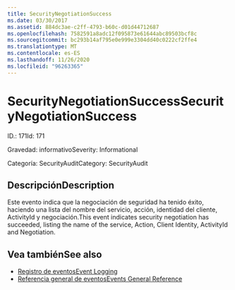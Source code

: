 ```yaml
---
title: SecurityNegotiationSuccess
ms.date: 03/30/2017
ms.assetid: 884dc3ae-c2ff-4793-b60c-d01d44712687
ms.openlocfilehash: 7582591a8adc12f095873e61644abc89503bcf8c
ms.sourcegitcommit: bc293b14af795e0e999e3304dd40c0222cf2ffe4
ms.translationtype: MT
ms.contentlocale: es-ES
ms.lasthandoff: 11/26/2020
ms.locfileid: "96263365"
---
```

# <a name="securitynegotiationsuccess"></a><span data-ttu-id="44130-102">SecurityNegotiationSuccess</span><span class="sxs-lookup"><span data-stu-id="44130-102">SecurityNegotiationSuccess</span></span>

<span data-ttu-id="44130-103">ID.: 171</span><span class="sxs-lookup"><span data-stu-id="44130-103">Id: 171</span></span>  
  
 <span data-ttu-id="44130-104">Gravedad: informativo</span><span class="sxs-lookup"><span data-stu-id="44130-104">Severity: Informational</span></span>  
  
 <span data-ttu-id="44130-105">Categoría: SecurityAudit</span><span class="sxs-lookup"><span data-stu-id="44130-105">Category: SecurityAudit</span></span>  
  
## <a name="description"></a><span data-ttu-id="44130-106">Descripción</span><span class="sxs-lookup"><span data-stu-id="44130-106">Description</span></span>  

 <span data-ttu-id="44130-107">Este evento indica que la negociación de seguridad ha tenido éxito, haciendo una lista del nombre del servicio, acción, identidad del cliente, ActivityId y negociación.</span><span class="sxs-lookup"><span data-stu-id="44130-107">This event indicates security negotiation has succeeded, listing the name of the service, Action, Client Identity, ActivityId and Negotiation.</span></span>  
  
## <a name="see-also"></a><span data-ttu-id="44130-108">Vea también</span><span class="sxs-lookup"><span data-stu-id="44130-108">See also</span></span>

- [<span data-ttu-id="44130-109">Registro de eventos</span><span class="sxs-lookup"><span data-stu-id="44130-109">Event Logging</span></span>](index.md)
- [<span data-ttu-id="44130-110">Referencia general de eventos</span><span class="sxs-lookup"><span data-stu-id="44130-110">Events General Reference</span></span>](events-general-reference.md)
